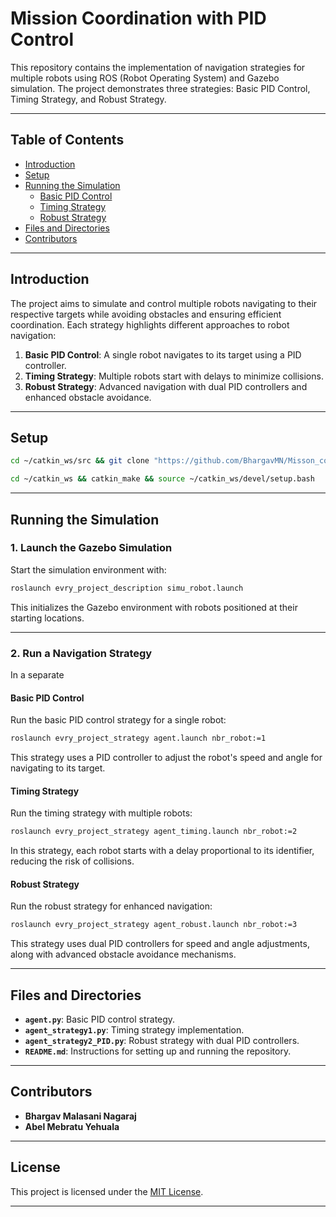# Mission Coordination with PID Control

This repository contains the implementation of navigation strategies for multiple robots using ROS (Robot Operating System) and Gazebo simulation. The project demonstrates three strategies: Basic PID Control, Timing Strategy, and Robust Strategy.

---

## Table of Contents

- [Introduction](#introduction)
- [Setup](#setup)
- [Running the Simulation](#running-the-simulation)
  - [Basic PID Control](#basic-pid-control)
  - [Timing Strategy](#timing-strategy)
  - [Robust Strategy](#robust-strategy)
- [Files and Directories](#files-and-directories)
- [Contributors](#contributors)

---

## Introduction

The project aims to simulate and control multiple robots navigating to their respective targets while avoiding obstacles and ensuring efficient coordination. Each strategy highlights different approaches to robot navigation:

1. **Basic PID Control**: A single robot navigates to its target using a PID controller.
2. **Timing Strategy**: Multiple robots start with delays to minimize collisions.
3. **Robust Strategy**: Advanced navigation with dual PID controllers and enhanced obstacle avoidance.

---

## Setup

```bash
cd ~/catkin_ws/src && git clone "https://github.com/BhargavMN/Misson_coordination-TP.git"
```
```bash
cd ~/catkin_ws && catkin_make && source ~/catkin_ws/devel/setup.bash
```

---

## Running the Simulation

### 1. Launch the Gazebo Simulation

Start the simulation environment with:
```bash
roslaunch evry_project_description simu_robot.launch
```
This initializes the Gazebo environment with robots positioned at their starting locations.

---

### 2. Run a Navigation Strategy
In a separate
#### **Basic PID Control**
Run the basic PID control strategy for a single robot:
```bash
roslaunch evry_project_strategy agent.launch nbr_robot:=1
```
This strategy uses a PID controller to adjust the robot's speed and angle for navigating to its target.

#### **Timing Strategy**
Run the timing strategy with multiple robots:
```bash
roslaunch evry_project_strategy agent_timing.launch nbr_robot:=2
```
In this strategy, each robot starts with a delay proportional to its identifier, reducing the risk of collisions.

#### **Robust Strategy**
Run the robust strategy for enhanced navigation:
```bash
roslaunch evry_project_strategy agent_robust.launch nbr_robot:=3
```
This strategy uses dual PID controllers for speed and angle adjustments, along with advanced obstacle avoidance mechanisms.

---

## Files and Directories

- **`agent.py`**: Basic PID control strategy.
- **`agent_strategy1.py`**: Timing strategy implementation.
- **`agent_strategy2_PID.py`**: Robust strategy with dual PID controllers.
- **`README.md`**: Instructions for setting up and running the repository.

---

## Contributors

- **Bhargav Malasani Nagaraj**
- **Abel Mebratu Yehuala**

---

## License

This project is licensed under the [MIT License](LICENSE).

---


